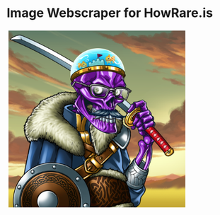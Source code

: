 # Image Webscraper for HowRare.is

<p align="left">
<img src="https://github.com/romaklym/howrare.is_image_scraper/blob/master/123_SolSnatcher%232907.png" alt="SolSnatcher" height="400" style="vertical-align:top; margin:4px">
</p>
